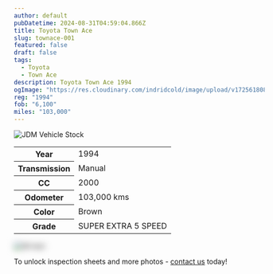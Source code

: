 ```yaml
---
author: default
pubDatetime: 2024-08-31T04:59:04.866Z
title: Toyota Town Ace
slug: townace-001
featured: false
draft: false
tags:
  - Toyota
  - Town Ace
description: Toyota Town Ace 1994
ogImage: "https://res.cloudinary.com/indridcold/image/upload/v1725618083/JDM/aayzevkk6pegpkgylgmh.png"
reg: "1994"
fob: "6,100"
miles: "103,000"
---
```

![JDM Vehicle Stock](https://res.cloudinary.com/indridcold/image/upload/v1725618083/JDM/aayzevkk6pegpkgylgmh.png)

<table>
  <tr>
    <th>Year</th>
    <td>1994</td>
  </tr>
  <tr>
    <th>Transmission</th>
    <td>Manual</td>
  </tr>
  <tr>
    <th>CC</th>
    <td>2000</td>
  </tr>
    <tr>
    <th>Odometer</th>
    <td>103,000 kms</td>
  </tr>
      <tr>
    <th>Color</th>
    <td>Brown</td>
  </tr>
      <tr>
    <th>Grade</th>
    <td>SUPER EXTRA 5 SPEED</td>
</table>
                          
<img src="https://res.cloudinary.com/indridcold/image/upload/v1725367816/JDM/ksozjv4txfckpiejnhj9.png" alt="Alt text" style="filter: blur(7px);">

To unlock inspection sheets and more photos - [contact us](../../contact) today!